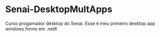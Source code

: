 # Senai-DesktopMultApps
Curso progamador desktop do Senai. Esse é meu primeiro desktop app windows forms em .net6
